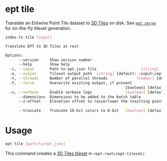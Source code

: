# ept tile

Translate an Entwine Point Tile dataset to [3D Tiles](https://github.com/AnalyticalGraphicsInc/3d-tiles) on disk. See [`ept serve`](serve.md) for on-the-fly tileset generation.

```bash
index.ts tile [input]

Translate EPT to 3D Tiles at rest

Options:
      --version     Show version number                                [boolean]
      --help        Show help                                          [boolean]
  -i, --input       Path to ept.json file                    [string] [required]
  -o, --output      Tileset output path  [string] [default: <input>/ept-tileset]
  -t, --threads     Number of parallel threads             [number] [default: 8]
  -f, --force       Overwrite existing output, if present
                                                      [boolean] [default: false]
  -v, --verbose     Enable verbose logs               [boolean] [default: false]
      --dimensions  Dimensions to be added to the batch table            [array]
      --z-offset    Elevation offset to raise/lower the resulting point cloud
                                                                        [number]
      --truncate    Truncate 16-bit colors to 8-bit   [boolean] [default: false]
```

# Usage

```bash
ept tile [path/to/ept.json]
```

This command creates a [3D Tiles tileset](https://github.com/AnalyticalGraphicsInc/3d-tiles/tree/master/specification) in `<ept-root>/ept-tileset/`.
